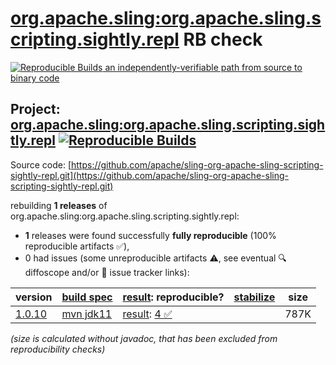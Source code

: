 [org.apache.sling:org.apache.sling.scripting.sightly.repl](https://central.sonatype.com/artifact/org.apache.sling/org.apache.sling.scripting.sightly.repl/versions) RB check
=======

[![Reproducible Builds](https://reproducible-builds.org/images/logos/rb.svg) an independently-verifiable path from source to binary code](https://reproducible-builds.org/)

## Project: [org.apache.sling:org.apache.sling.scripting.sightly.repl](https://central.sonatype.com/artifact/org.apache.sling/org.apache.sling.scripting.sightly.repl/versions) [![Reproducible Builds](https://img.shields.io/endpoint?url=https://raw.githubusercontent.com/jvm-repo-rebuild/reproducible-central/master/content/org/apache/sling/org.apache.sling.scripting.sightly.repl/badge.json)](https://github.com/jvm-repo-rebuild/reproducible-central/blob/master/content/org/apache/sling/org.apache.sling.scripting.sightly.repl/README.md)

Source code: [https://github.com/apache/sling-org-apache-sling-scripting-sightly-repl.git](https://github.com/apache/sling-org-apache-sling-scripting-sightly-repl.git)

rebuilding **1 releases** of org.apache.sling:org.apache.sling.scripting.sightly.repl:
- **1** releases were found successfully **fully reproducible** (100% reproducible artifacts :white_check_mark:),
- 0 had issues (some unreproducible artifacts :warning:, see eventual :mag: diffoscope and/or :memo: issue tracker links):

| version | [build spec](/BUILDSPEC.md) | [result](https://reproducible-builds.org/docs/jvm/): reproducible? | [stabilize](https://github.com/google/oss-rebuild/blob/main/cmd/stabilize/README.md) | size |
| -- | --------- | ------ | ------ | -- |
| [1.0.10](https://central.sonatype.com/artifact/org.apache.sling/org.apache.sling.scripting.sightly.repl/1.0.10/pom) | [mvn jdk11](org.apache.sling.scripting.sightly.repl-1.0.10.buildspec) | [result](org.apache.sling.scripting.sightly.repl-1.0.10.buildinfo): [4 :white_check_mark: ](org.apache.sling.scripting.sightly.repl-1.0.10.buildcompare) | | 787K |

<i>(size is calculated without javadoc, that has been excluded from reproducibility checks)</i>
